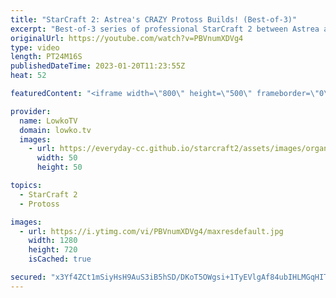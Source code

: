 ```yaml
---
title: "StarCraft 2: Astrea's CRAZY Protoss Builds! (Best-of-3)"
excerpt: "Best-of-3 series of professional StarCraft 2 between Astrea and Rattata. In this series Astrea decides to go for some crazy strategies, first with a strange wall off and later with an insanely early 3rd Nexus.  Support my work: https://patreon.com/lowkotv Lowko Merch: https://lowko.shop  My YouTube channels:"
originalUrl: https://youtube.com/watch?v=PBVnumXDVg4
type: video
length: PT24M16S
publishedDateTime: 2023-01-20T11:23:55Z
heat: 52

featuredContent: "<iframe width=\"800\" height=\"500\" frameborder=\"0\" src=\"https://www.youtube.com/embed/PBVnumXDVg4\" allow=\"accelerometer; autoplay; encrypted-media; gyroscope; picture-in-picture\" allowfullscreen></iframe>"

provider:
  name: LowkoTV
  domain: lowko.tv
  images:
    - url: https://everyday-cc.github.io/starcraft2/assets/images/organizations/lowko.tv-50x50.jpg
      width: 50
      height: 50

topics:
  - StarCraft 2
  - Protoss

images:
  - url: https://i.ytimg.com/vi/PBVnumXDVg4/maxresdefault.jpg
    width: 1280
    height: 720
    isCached: true

secured: "x3Yf4ZCt1mSiyHsH9AuS3iB5hSD/DKoT5OWgsi+1TyEVlgAf84ubIHLMGqHIT7jTqL4OTETYFfScbyHhyzTkZ2lrm67CG9+8uET16VU5EoKcYUMHOJ6cDTcx+MNkplwZYtiD6nAKWdgvPc36Rff0k3ZwK/twdOB+QjqJJaXzQceNfbPLKJQEEmaJoIzfbs4CzqQAqHcS3kJ+98Meyl2BOTDMggMcplHvqb85O2MWGnyVd/Chfugc20cFaHyg+ac58DKuvsrpFnctSquic6YEX9vSyZMehZohjnnas2c7eAvYbO+A+pwd0/+vRzzhqPgXixL+VdS30PufrgeO+KSurafIdw45RSOwdgoCUOq8bjOoQo771sxqPASiLBywynnApZPif+y++iME4EVH4ZR8+ZVtbIXPrOORK9OPcuwHvrQ=;ihmCOKyI6JO+NAo03SSmWw=="
---
```


